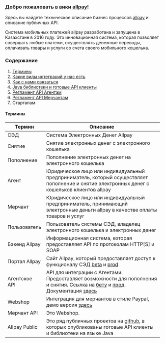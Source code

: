 ### Добро пожаловать в вики [allpay](https://allpay.kz/)!

Здесь вы найдете техническое описание бизнес процессов [allpay](https://allpay.kz/) и описание публичных API.

Система мобильных платежей allpay разработана и запущена в Казахстане в 2016 году. Это инновационная система, которая позволяет совершать любые платежи, осуществлять денежные переводы, оплачивать товары и услуги со счета своего мобильного кошелька.

### Содержание

1. [Термины](#Термины)
2. [Какие виды интеграций у нас есть](Какие-виды-интеграций-у-нас-есть)
3. [Как с нами связатьcя](Как-с-нами-связатьcя)
4. [Java библиотеки и готовые API клиенты](https://github.com/allpaykz/allpay-public)
5. [Регламент API Агентам](https://github.com/allpaykz/documentation/wiki/%D0%A0%D0%B5%D0%B3%D0%BB%D0%B0%D0%BC%D0%B5%D0%BD%D1%82-API-%D0%90%D0%B3%D0%B5%D0%BD%D1%82%D0%B0%D0%BC)
6. [Регламент API Мерчантам](https://github.com/allpaykz/documentation/wiki/6.-%D0%A0%D0%B5%D0%B3%D0%BB%D0%B0%D0%BC%D0%B5%D0%BD%D1%82-API-%D0%9C%D0%B5%D1%80%D1%87%D0%B0%D0%BD%D1%82%D0%B0%D0%BC)
7. Стартапам

#### Термины
| Термин | Описание |
| --- | --- |
| СЭД | Система Электронных Денег Allpay |
| Снятие | Снятие электронных денег с электронного кошелька |
| Пополнение | Пополнение электронных денег на электронного кошелька |
| Агент | Юридическое лицо или индивидуальный предприниматель, который    осуществляет пополнение и снятие электронных денег с кошельков клиентов allpay |
| Мерчант | Юридическое лицо или индивидуальный предприниматель, принимающий электронные деньги allpay в качестве оплаты товаров и услуг |
| Пользователь | Пользователь системы СЭД, владелец электронного кошелька и электронных денег |
| Бэкенд Allpay | Информационная система, которая предоставляет API по протоколам HTTP[S] и SOAP |
| Портал Allpay | Сайт Allpay, который предоставляет доступ к функционалу СЭД [beta](http://beta.allpay.kz/mfs/) и [prod](https://mfs.allpay.kz/mfs/) |
| Агентское API | API для интеграции с Агентами. Предоставляет возможности для пополнения и снятия. Ссылка на [бету](http://beta.allpay.kz/allpay-public-soap/cash-in-transaction-management/v1.1?wsdl) и [прод](http://mfs.allpay.kz/allpay-public-soap/cash-in-transaction-management/v1.1?wsdl). Документация [здесь](https://github.com/allpaykz/allpay-public/blob/develop/allpay-public-soap/TerminalPayment.md) |
| Webshop| Интеграция для мерчантов в стиле Paypal, демо версия [здесь](http://beta.allpay.kz/webshop-integration-rest/transactions.jsp) |
| Мерчант API | Это Webshop. |
| Allpay Public | Это ряд публичных проектов на [github](https://github.com/allpaykz/allpay-public), в которых опубликованы готовые API клиенты и библиотеки на языке Java |